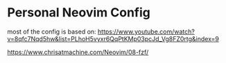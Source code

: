 # Personal Neovim Config



most of the config is based on: https://www.youtube.com/watch?v=8qfc7Nqd5hw&list=PLhoH5vyxr6QqPtKMp03pcJd_Vg8FZ0rtg&index=9


https://www.chrisatmachine.com/Neovim/08-fzf/

